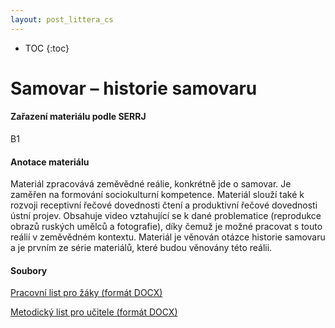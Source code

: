 ```yaml
---
layout: post_littera_cs
---
```

* TOC
{:toc}

# Samovar – historie samovaru

#### Zařazení materiálu podle SERRJ

B1

#### Anotace materiálu

Materiál zpracovává zeměvědné reálie, konkrétně jde o samovar. Je zaměřen na formování sociokulturní kompetence. Materiál slouží také k rozvoji receptivní řečové dovednosti čtení a produktivní řečové dovednosti ústní projev. Obsahuje video vztahující se k dané problematice (reprodukce obrazů ruských umělců a fotografie), díky čemuž je možné pracovat s touto reálií v zeměvědném kontextu. Materiál je věnován otázce historie samovaru a je prvním ze série materiálů, které budou věnovány této reálii.

#### Soubory

[Pracovní list pro žáky (formát DOCX)](/cs/littera/rustina/materialy/zaci/cteni/46_Samovar_Z_B1.docx)

[Metodický list pro učitele (formát DOCX)](/cs/littera/rustina/materialy/metodika/46_Samovar_metodika.docx)